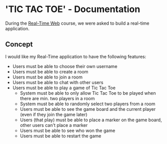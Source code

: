# 'TIC TAC TOE' - Documentation
During the [Real-Time Web](https://github.com/cmda-minor-web/real-time-web-2223) course, we were asked to build a real-time application.

## Concept
I would like my Real-Time application to have the following features:
- Users must be able to choose their own username
- Users must be able to create a room
- Users must be able to join a room
- Users must be able to chat with other users
- Users must be able to play a game of Tic Tac Toe
    - System must be able to only allow Tic Tac Toe to be played when there are min. two players in a room
    - System must be able to randomly select two players from a room
    - Users must be able to see the game board and the current player (even if they join the game later)
    - Users (that play) must be able to place a marker on the game board, other users can't place a marker
    - Users must be able to see who won the game
    - Users must be able to restart the game